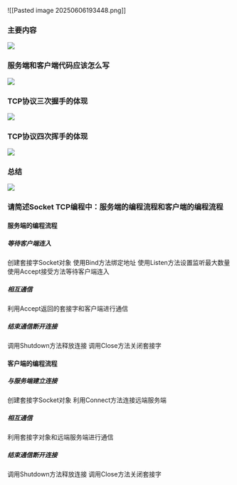 ![[Pasted image 20250606193448.png]]
### 主要内容
![](https://linwentao785293209.github.io/images/%E7%BD%91%E7%BB%9C/%E7%BD%91%E7%BB%9C%E5%BC%80%E5%8F%91%E5%9F%BA%E7%A1%80/Unity/01.%E7%BD%91%E7%BB%9C%E5%9F%BA%E7%A1%80%E5%9F%BA%E7%A1%80%E7%9F%A5%E8%AF%86/18.%E7%BD%91%E7%BB%9C%E9%80%9A%E4%BF%A1-%E5%A5%97%E6%8E%A5%E5%AD%97Socket-TCP%E9%80%9A%E4%BF%A1-%E6%A6%82%E8%BF%B0/2.png)
### 服务端和客户端代码应该怎么写
![](https://linwentao785293209.github.io/images/%E7%BD%91%E7%BB%9C/%E7%BD%91%E7%BB%9C%E5%BC%80%E5%8F%91%E5%9F%BA%E7%A1%80/Unity/01.%E7%BD%91%E7%BB%9C%E5%9F%BA%E7%A1%80%E5%9F%BA%E7%A1%80%E7%9F%A5%E8%AF%86/18.%E7%BD%91%E7%BB%9C%E9%80%9A%E4%BF%A1-%E5%A5%97%E6%8E%A5%E5%AD%97Socket-TCP%E9%80%9A%E4%BF%A1-%E6%A6%82%E8%BF%B0/3.png)
### TCP协议三次握手的体现
![](https://linwentao785293209.github.io/images/%E7%BD%91%E7%BB%9C/%E7%BD%91%E7%BB%9C%E5%BC%80%E5%8F%91%E5%9F%BA%E7%A1%80/Unity/01.%E7%BD%91%E7%BB%9C%E5%9F%BA%E7%A1%80%E5%9F%BA%E7%A1%80%E7%9F%A5%E8%AF%86/18.%E7%BD%91%E7%BB%9C%E9%80%9A%E4%BF%A1-%E5%A5%97%E6%8E%A5%E5%AD%97Socket-TCP%E9%80%9A%E4%BF%A1-%E6%A6%82%E8%BF%B0/4.png)
### TCP协议四次挥手的体现
![](https://linwentao785293209.github.io/images/%E7%BD%91%E7%BB%9C/%E7%BD%91%E7%BB%9C%E5%BC%80%E5%8F%91%E5%9F%BA%E7%A1%80/Unity/01.%E7%BD%91%E7%BB%9C%E5%9F%BA%E7%A1%80%E5%9F%BA%E7%A1%80%E7%9F%A5%E8%AF%86/18.%E7%BD%91%E7%BB%9C%E9%80%9A%E4%BF%A1-%E5%A5%97%E6%8E%A5%E5%AD%97Socket-TCP%E9%80%9A%E4%BF%A1-%E6%A6%82%E8%BF%B0/5.png)

### 总结
![](https://linwentao785293209.github.io/images/%E7%BD%91%E7%BB%9C/%E7%BD%91%E7%BB%9C%E5%BC%80%E5%8F%91%E5%9F%BA%E7%A1%80/Unity/01.%E7%BD%91%E7%BB%9C%E5%9F%BA%E7%A1%80%E5%9F%BA%E7%A1%80%E7%9F%A5%E8%AF%86/18.%E7%BD%91%E7%BB%9C%E9%80%9A%E4%BF%A1-%E5%A5%97%E6%8E%A5%E5%AD%97Socket-TCP%E9%80%9A%E4%BF%A1-%E6%A6%82%E8%BF%B0/6.png)

### 请简述Socket TCP编程中：服务端的编程流程和客户端的编程流程

#### 服务端的编程流程
##### 等待客户端连入
创建套接字Socket对象
使用Bind方法绑定地址
使用Listen方法设置监听最大数量
使用Accept接受方法等待客户端连入
##### 相互通信
利用Accept返回的套接字和客户端进行通信
##### 结束通信断开连接
调用Shutdown方法释放连接
调用Close方法关闭套接字
#### 客户端的编程流程
##### 与服务端建立连接
创建套接字Socket对象
利用Connect方法连接远端服务端
##### 相互通信
利用套接字对象和远端服务端进行通信
##### 结束通信断开连接
调用Shutdown方法释放连接
调用Close方法关闭套接字
